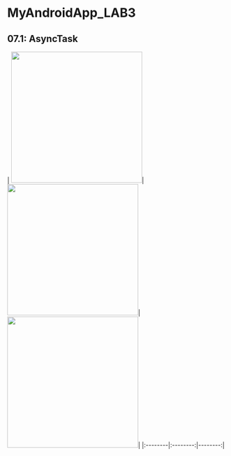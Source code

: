 

# MyAndroidApp_LAB3

## 07.1: AsyncTask


 
| <img src="https://user-images.githubusercontent.com/63465350/124788970-d492ce00-df84-11eb-848a-33d0709f4c59.png" width="300" >| 
<img src="https://user-images.githubusercontent.com/63465350/124788983-d65c9180-df84-11eb-9466-1d7d942b188c.png" width="300">| 
<img src="https://user-images.githubusercontent.com/63465350/124788991-d78dbe80-df84-11eb-8f55-d5b51f38b310.png" width="300">|
|:--------|:--------:|--------:|

  






